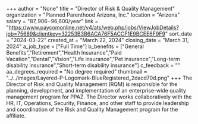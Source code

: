 +++
author = "None"
title = "Director of Risk & Quality Management"
organization = "Planned Parenthood Arizona, Inc."
location = "Arizona"
salary = "$87,906-$96,600/year"
link = "https://www.paycomonline.net/v4/ats/web.php/jobs/ViewJobDetails?job=75689&clientkey=32253B3B6ACA76F5ACCF1E9BCEE6F9F9"
sort_date = "2024-03-22"
created_at = "March 22, 2024"
closing_date = "March 31, 2024"
a_job_type = ["Full Time"]
b_benefits = ["General Benefits","Retirement","Health Insurance","Paid Vacation","Dental","Vision","Life insurance","Pet insurance","Long-term disability insurance","Short-term disability insurance"]
c_feedback = ""
aa_degrees_required = "No degree required"
thumbnail = "../../images/Layered-P-Logomark-BlueRegistered_2dacd70d.png"
+++
The Director of Risk and Quality Management (RQM) is responsible for the planning, development, and implementation of an enterprise-wide quality management program for PPAZ. The Director works collaboratively with the HR, IT, Operations, Security, Finance, and other staff to provide leadership and coordination of the Risk and Quality Management program for the affiliate.